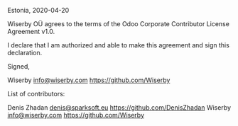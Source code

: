 Estonia, 2020-04-20

Wiserby OÜ agrees to the terms of the Odoo Corporate Contributor License Agreement v1.0.

I declare that I am authorized and able to make this agreement and sign this declaration.

Signed,

Wiserby info@wiserby.com https://github.com/Wiserby

List of contributors:

Denis Zhadan denis@sparksoft.eu https://github.com/DenisZhadan
Wiserby info@wiserby.com https://github.com/Wiserby
